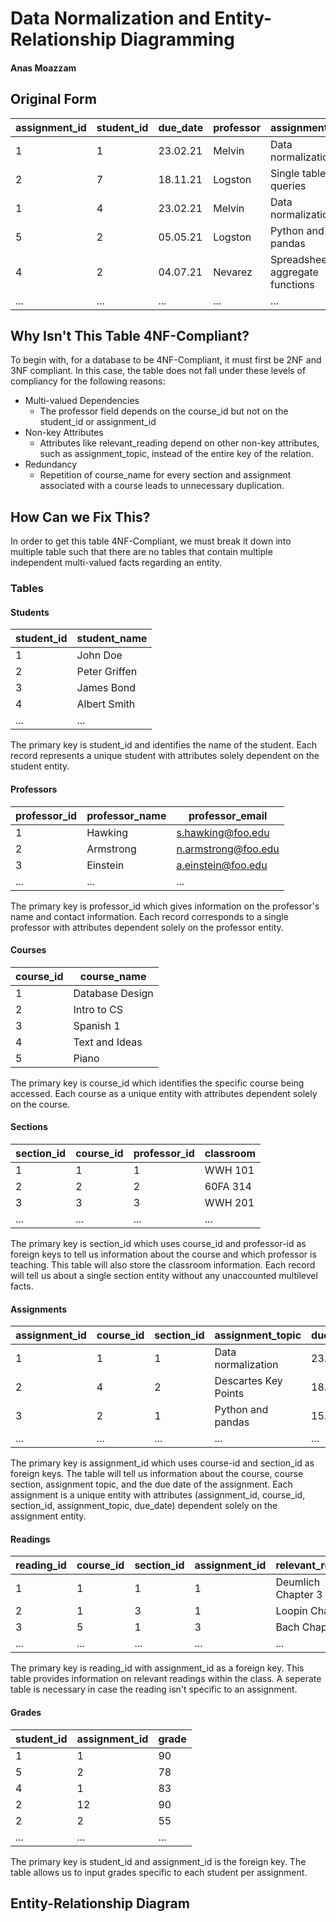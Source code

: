 # Data Normalization and Entity-Relationship Diagramming
#### Anas Moazzam

## Original Form
| assignment_id | student_id | due_date | professor | assignment_topic                | classroom | grade | relevant_reading    | professor_email   |
| :------------ | :--------- | :------- | :-------- | :------------------------------ | :-------- | :---- | :------------------ | :---------------- |
| 1             | 1          | 23.02.21 | Melvin    | Data normalization              | WWH 101   | 80    | Deumlich Chapter 3  | l.melvin@foo.edu  |
| 2             | 7          | 18.11.21 | Logston   | Single table queries            | 60FA 314  | 25    | Dümmlers Chapter 11 | e.logston@foo.edu |
| 1             | 4          | 23.02.21 | Melvin    | Data normalization              | WWH 101   | 75    | Deumlich Chapter 3  | l.melvin@foo.edu  |
| 5             | 2          | 05.05.21 | Logston   | Python and pandas               | 60FA 314  | 92    | Dümmlers Chapter 14 | e.logston@foo.edu |
| 4             | 2          | 04.07.21 | Nevarez   | Spreadsheet aggregate functions | WWH 201   | 65    | Zehnder Page 87     | i.nevarez@foo.edu |
| ...           | ...        | ...      | ...       | ...                             | ...       | ...   | ...                 | ...               |

 ## Why Isn't This Table 4NF-Compliant?
To begin with, for a database to be 4NF-Compliant, it must first be 2NF and 3NF compliant. In this case, the table does not fall under these levels of compliancy for the following reasons:

- Multi-valued Dependencies
  - The professor field depends on the course_id but not on the student_id or assignment_id
- Non-key Attributes
  - Attributes like relevant_reading depend on other non-key attributes, such as assignment_topic, instead of the entire key of the relation.
- Redundancy
  - Repetition of course_name for every section and assignment associated with a course leads to unnecessary duplication.

## How Can we Fix This?
In order to get this table 4NF-Compliant, we must break it down into multiple table such that there are no tables that contain multiple independent multi-valued facts regarding an entity.

### Tables

#### Students
| student_id | student_name  |
|------------|---------------|
| 1          | John Doe      |
| 2          | Peter Griffen |
| 3          | James Bond    |
| 4          | Albert Smith  |
| ...        | ...           |

The primary key is student_id and identifies the name of the student. Each record represents a unique student with attributes solely dependent on the student entity.

#### Professors
| professor_id | professor_name | professor_email    |
|--------------|----------------|--------------------|
| 1            | Hawking         | s.hawking@foo.edu   |
| 2            | Armstrong       | n.armstrong@foo.edu  |
| 3            | Einstein        | a.einstein@foo.edu  |
| ...          | ...             | ...                |

The primary key is professor_id which gives information on the professor's name and contact information. Each record corresponds to a single professor with attributes dependent solely on the professor entity. 

#### Courses
| course_id | course_name     |
|-----------|-----------------|
| 1         | Database Design |
| 2         | Intro to CS |
| 3         | Spanish 1     |
| 4         | Text and Ideas          |
| 5         | Piano     |

The primary key is course_id which identifies the specific course being accessed. Each course as a unique entity with attributes dependent solely on the course.

#### Sections
| section_id | course_id | professor_id | classroom  |
|------------|-----------|--------------|------------|
| 1          | 1         | 1            | WWH 101    |
| 2          | 2         | 2            | 60FA 314   |
| 3          | 3         | 3            | WWH 201    |
| ...        | ...       | ...          | ...        |

The primary key is section_id which uses course_id and professor-id as foreign keys to tell us information about the course and which professor is teaching. This table will also store the classroom information. Each record will tell us about a single section entity without any unaccounted multilevel facts.

#### Assignments

| assignment_id | course_id | section_id | assignment_topic   | due_date |
|---------------|-----------|------------|--------------------|----------|
| 1             | 1         | 1          | Data normalization | 23.02.21 |
| 2             | 4         | 2          | Descartes Key Points | 18.11.21 |
| 3             | 2         | 1          | Python and pandas  | 15.03.21 |
| ...           | ...       | ...        | ...                | ...      |

The primary key is assignment_id which uses course-id and section_id as foreign keys. The table will tell us information about the course, course section, assignment topic, and the due date of the assignment. Each assignment is a unique entity with attributes (assignment_id, course_id, section_id, assignment_topic, due_date) dependent solely on the assignment entity.

#### Readings

| reading_id | course_id | section_id | assignment_id | relevant_reading   |
|------------|-----------|------------|---------------|--------------------|
| 1          | 1         | 1          | 1             | Deumlich Chapter 3 |
| 2          | 1         | 3          | 1             | Loopin Chapter 3 |
| 3          | 5         | 1          | 3             | Bach Chapter 14 |
| ...        | ...       | ...        | ...           | ...                |

The primary key is reading_id with assignment_id as a foreign key. This table provides information on relevant readings within the class. A seperate table is necessary in case the reading isn't specific to an assignment.

#### Grades

| student_id | assignment_id | grade |
|------------|---------------|-------|
| 1          | 1             | 90    |
| 5          | 2             | 78    |
| 4          | 1             | 83    |
| 2          | 12             | 90    |
| 2          | 2             | 55    |
| ...        | ...           | ...   |

The primary key is student_id and assignment_id is the foreign key. The table allows us to input grades specific to each student per assignment.

## Entity-Relationship Diagram